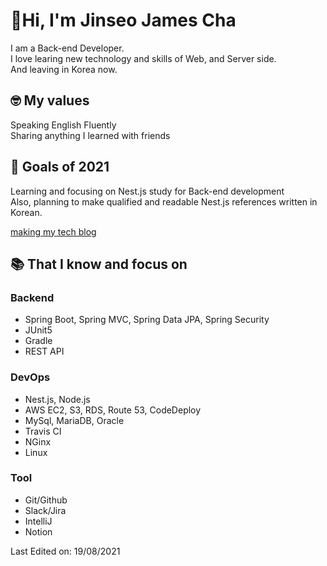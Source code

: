 # 👋Hi, I'm Jinseo James Cha

I am a Back-end Developer.<br> I love learing new technology and skills of Web, and Server side.<br>
And leaving in Korea now.<br>

## 🤓 My values
Speaking English Fluently<br>
Sharing anything I learned with friends<br>

## 💪 Goals of 2021
Learning and focusing on Nest.js study for Back-end development<br>
Also, planning to make qualified and readable Nest.js references written in Korean.

[making my tech blog](https://jinseo-copy-and-paste.tistory.com)

## 📚  That I know and focus on
### Backend
- Spring Boot, Spring MVC, Spring Data JPA, Spring Security
- JUnit5
- Gradle
- REST API

### DevOps
 - Nest.js, Node.js
 - AWS EC2, S3, RDS, Route 53, CodeDeploy
 - MySql, MariaDB, Oracle
 - Travis CI
 - NGinx
 - Linux

### Tool
- Git/Github
- Slack/Jira
- IntelliJ
- Notion



Last Edited on: 19/08/2021<br>
<!--
**jinseo-James-Cha/jinseo-James-Cha** is a ✨ _special_ ✨ repository because its `README.md` (this file) appears on your GitHub profile.

Here are some ideas to get you started:

 [![Jinseo's github stats](https://github-readme-stats.vercel.app/api?username=jinseo-James-Cha&show_icons=true)](https://github.com/jinseo-James-Cha)


- 🔭 I’m currently working on ...
- 🌱 I’m currently learning ...
- 👯 I’m looking to collaborate on ...
- 🤔 I’m looking for help with ...
- 💬 Ask me about ...
- 📫 How to reach me: ...
- 😄 Pronouns: ...
- ⚡ Fun fact: ...
-->
